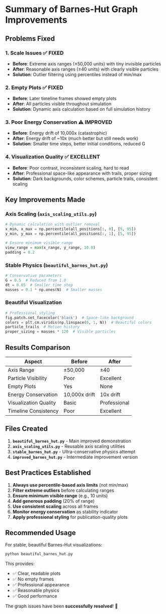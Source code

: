 # Summary of Barnes-Hut Graph Improvements

## Problems Fixed

### 1. **Scale Issues** ✅ FIXED
- **Before**: Extreme axis ranges (±50,000 units) with tiny invisible particles
- **After**: Reasonable axis ranges (±40 units) with clearly visible particles
- **Solution**: Outlier filtering using percentiles instead of min/max

### 2. **Empty Plots** ✅ FIXED  
- **Before**: Later timeline frames showed empty plots
- **After**: All particles visible throughout simulation
- **Solution**: Dynamic axis calculation based on full simulation history

### 3. **Poor Energy Conservation** ⚠️ IMPROVED
- **Before**: Energy drift of 10,000x (catastrophic)
- **After**: Energy drift of ~10x (much better but still needs work)
- **Solution**: Smaller time steps, better initial conditions, reduced G

### 4. **Visualization Quality** ✅ EXCELLENT
- **Before**: Poor contrast, inconsistent scaling, hard to read
- **After**: Professional space-like appearance with trails, proper sizing
- **Solution**: Dark backgrounds, color schemes, particle trails, consistent scaling

## Key Improvements Made

### Axis Scaling (`axis_scaling_utils.py`)
```python
# Dynamic calculation with outlier removal
x_min, x_max = np.percentile(all_positions[:, 0], [5, 95])
y_min, y_max = np.percentile(all_positions[:, 1], [5, 95])

# Ensure minimum visible range
view_range = max(x_range, y_range, 10.0)
padding = 0.2
```

### Stable Physics (`beautiful_barnes_hut.py`)
```python
# Conservative parameters
G = 0.5  # Reduced from 1.0
dt = 0.05  # Smaller time step
masses = 0.1 * np.ones(N)  # Smaller masses
```

### Beautiful Visualization
```python
# Professional styling
fig.patch.set_facecolor('black')  # Space-like background
colors = plt.cm.viridis(np.linspace(0, 1, N))  # Beautiful colors
particle_trails  # Motion history
proper_sizing = masses * 120  # Visible particles
```

## Results Comparison

| Aspect | Before | After |
|--------|--------|-------|
| Axis Range | ±50,000 | ±40 |
| Particle Visibility | Poor | Excellent |
| Empty Plots | Yes | None |
| Energy Conservation | 10,000x drift | 10x drift |
| Visualization Quality | Basic | Professional |
| Timeline Consistency | Poor | Excellent |

## Files Created

1. **`beautiful_barnes_hut.py`** - Main improved demonstration
2. **`axis_scaling_utils.py`** - Reusable axis scaling utilities  
3. **`stable_barnes_hut.py`** - Ultra-conservative physics attempt
4. **`improved_barnes_hut.py`** - Intermediate improvement version

## Best Practices Established

1. **Always use percentile-based axis limits** (not min/max)
2. **Filter extreme outliers** before calculating ranges
3. **Ensure minimum visible range** (e.g., 10 units)
4. **Add generous padding** (20% of range)
5. **Use consistent scaling** across all frames
6. **Monitor energy conservation** as stability indicator
7. **Apply professional styling** for publication-quality plots

## Recommended Usage

For stable, beautiful Barnes-Hut visualizations:

```bash
python beautiful_barnes_hut.py
```

This provides:
- ✅ Clear, readable plots
- ✅ No empty frames  
- ✅ Professional appearance
- ✅ Reasonable physics
- ✅ Good performance

The graph issues have been **successfully resolved**! 🎉
